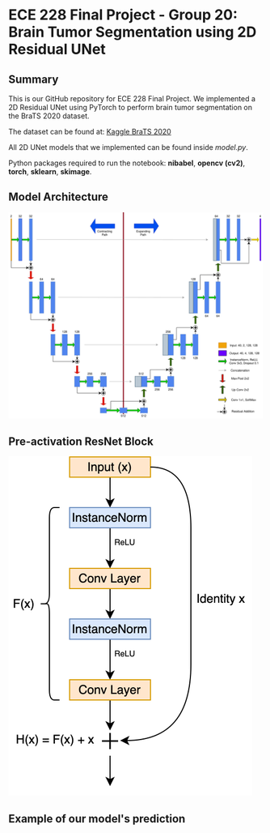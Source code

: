 # ECE 228 Final Project - Group 20: Brain Tumor Segmentation using 2D Residual UNet

## Summary
This is our GitHub repository for ECE 228 Final Project. We implemented a 2D Residual UNet using PyTorch to perform brain tumor segmentation on the BraTS 2020 dataset. 

The dataset can be found at: [Kaggle BraTS 2020](https://www.kaggle.com/datasets/awsaf49/brats20-dataset-training-validation)

All 2D UNet models that we implemented can be found inside *model.py*.

Python packages required to run the notebook: **nibabel**, **opencv (cv2)**, **torch**, **sklearn**, **skimage**.

## Model Architecture
![PR_UNET](img/PR_UNET.svg)

## Pre-activation ResNet Block
![PR_Block](img/PR_Block.svg)

## Example of our model's prediction
